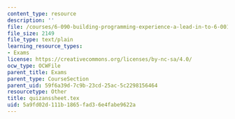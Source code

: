 ```yaml
---
content_type: resource
description: ''
file: /courses/6-090-building-programming-experience-a-lead-in-to-6-001-january-iap-2005/5a9fd02d111b1865fad36e4fabe9622a_quizanssheet.tex
file_size: 2149
file_type: text/plain
learning_resource_types:
- Exams
license: https://creativecommons.org/licenses/by-nc-sa/4.0/
ocw_type: OCWFile
parent_title: Exams
parent_type: CourseSection
parent_uid: 59f6a39d-7c9b-23cd-25ac-5c2298156464
resourcetype: Other
title: quizanssheet.tex
uid: 5a9fd02d-111b-1865-fad3-6e4fabe9622a
---
```

